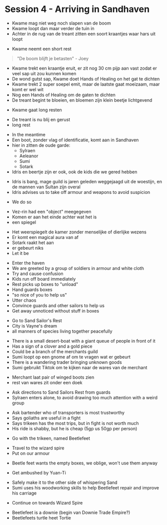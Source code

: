# Session 4 - Arriving in Sandhaven

- Kwame mag niet weg noch slapen van de boom
- Kwame loopt dan maar verder de tuin in
- Achter in de rug van de treant zitten een soort kraantjes waar hars uit loopt

+ Kwame neemt een short rest

> "De boom blijft je betasten" - Joey

- Kwame trekt een kraantje eruit, er zit nog 30 cm pijp aan vast zodat er veel sap uit zou kunnen komen
- De wond gutst sap, Kwame doet Hands of Healing on het gat te dichten
- Kwame trekt 2 super soepel emit, maar de laatste gaat moeizaam, maar komt er wel wit
- Nog een Hands of Healing om de gaten te dichten
- De treant begint te bloeien, en bloemen zijn klein beetje lichtgevend

+ Kwame gaat long resten

- De treant is nu blij en gerust
- long rest

+ In the meantime
+ Een boot, zonder vlag of identificatie, komt aan in Sandhaven
+ hier in zitten de oude garde:
    - Sylraen
    - Aeleanor
    - Sumi
    - Sotark
+ Idris en beertje zijn er ook, ook de kids die we gered hebben

- Idris is bang, mage guild is jaren geleden weggejaagd uit de woestijn, en de mannen van Sultan zijn overal
- Idris advises us to take off armour and weapons to avoid suspicion

+ We do so

- Vez-rin had een "object" meegegeven
- Komen er aan het einde achter wat het is
- een spiegel

+ Het weerspiegelt de kamer zonder menselijke of dierlijke wezens
+ Er komt een magical aura van af
+ Sotark raakt het aan
+ er gebeurt niks
+ Let it be

- Enter the haven
- We are greeted by a group of soldiers in armour and white cloth
- Try and cause confusion
- Kids run off board immediately
- Rest picks up boxes to "unload"
- Hand guards boxes
- "so nice of you to help us"
- Utter chaos
- Convince guards and other sailors to help us
- Get away unnoticed without stuff in boxes

+ Go to Sand Sailor's Rest
+ City is Vayne's dream
+ all manners of species living together peacefully

- There is a small desert-boat with a giant queue of people in front of it
- Has a sign of a clover and a gold piece
- Could be a branch of the merchants guild
- Sumi loopt op een gnome af om te vragen wat er gebeurt
- There is a wandering trader bringing unknown goods
- Sumi gebruikt Tiktok om te kijken naar de wares van de merchant

+ Merchant laat pair of winged boots zien
+ rest van wares zit onder een doek

- Ask directions to Sand Sailors Rest from guards
- Sylraen enters alone, to avoid drawing too much attention with a weird group

+ Ask bartender who of transporters is most trustworthy
+ Says goliaths are useful in a fight
+ Says trikeen has the most trips, but in fight is not worth much
+ His ride is shabby, but he is cheap (5gp us 50gp per person)

- Go with the trikeen, named Beetlefeet

+ Travel to the wizard spire
+ Put on our armour

- Beetle feet wants the empty boxes, we oblige, won't use them anyway

+ Get ambushed by Yuan-Ti

- Safely make it to the other side of whispering Sand
- Sumi uses his woodworking skills to help Beetlefeet repair and improve his carriage

+ Continue on towards Wizard Spire

- Beetlefeet is a downie (begin van Downie Trade Empire?)
- Beetlefeets turtle heet Tortie
